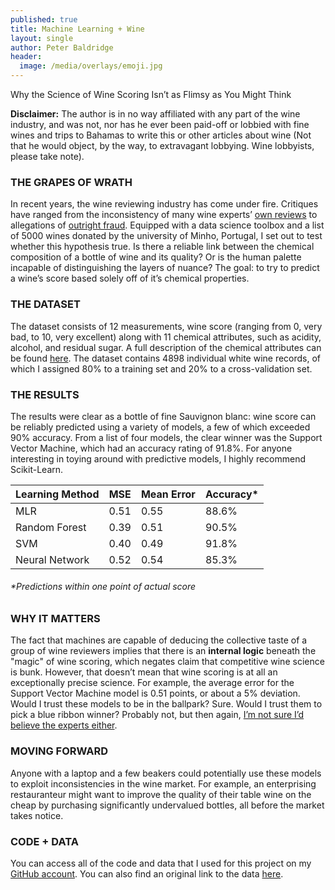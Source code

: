 ```yaml
---
published: true
title: Machine Learning + Wine
layout: single
author: Peter Baldridge
header:
  image: /media/overlays/emoji.jpg
---
```


Why the Science of Wine Scoring Isn’t as Flimsy as You Might Think

**Disclaimer:** The author is in no way affiliated with any part of the wine industry, and was not, nor has he ever been paid-off or lobbied with fine wines and trips to Bahamas to write this or other articles about wine (Not that he would object, by the way, to extravagant lobbying. Wine lobbyists, please take note).

### THE GRAPES OF WRATH
In recent years, the wine reviewing industry has come under fire. Critiques have ranged from the inconsistency of many wine experts’ [own reviews](https://www.theguardian.com/lifeandstyle/2013/jun/23/wine-tasting-junk-science-analysis) to allegations of [outright fraud](http://vinepair.com/wine-blog/wine-ratings-industrial-complex/). Equipped with a data science toolbox and a list of 5000 wines donated by the university of Minho, Portugal, I set out to test whether this hypothesis true.  Is there a reliable link between the chemical composition of a bottle of wine and its quality? Or is the human palette incapable of distinguishing the layers of nuance? The goal: to try to predict a wine’s score based solely off of it’s chemical properties.

### THE DATASET
The dataset consists of 12 measurements, wine score (ranging from  0, very bad, to 10, very excellent) along with 11 chemical attributes, such as acidity, alcohol, and residual sugar. A full description of the chemical attributes can be found [here](http://archive.ics.uci.edu/ml/datasets/Wine+Quality). The dataset contains 4898 individual white wine records, of which I assigned 80% to a training set and 20% to a cross-validation set.

### THE RESULTS
The results were clear as a bottle of fine Sauvignon blanc: wine score can be reliably predicted using a variety of models, a few of which exceeded 90% accuracy. From a list of four models, the clear winner was the Support Vector Machine, which had an accuracy rating of 91.8%. For anyone interesting in toying around with predictive models, I highly recommend Scikit-Learn.

|Learning Method|MSE |Mean Error|Accuracy\*|
|---------------|----|----------|--------|
|MLR            |0.51|    0.55  |88.6%   |
|Random Forest  |0.39|    0.51  |90.5%   |
|SVM            |0.40|    0.49  |91.8%   |
|Neural Network |0.52|    0.54  |85.3%   |

###### \*Predictions within one point of actual score

### WHY IT MATTERS
The fact that machines are capable of deducing the collective taste of a group of wine reviewers implies that there is an **internal logic** beneath the "magic" of wine scoring, which negates claim that competitive wine science is bunk. However, that doesn’t mean that wine scoring is at all an exceptionally precise science. For example, the average error for the Support Vector Machine model is 0.51 points, or about a 5% deviation. Would I trust these models to be in the ballpark? Sure. Would I trust them to pick a blue ribbon winner? Probably not, but then again,  [I’m not sure I’d believe the experts either](https://www.theguardian.com/lifeandstyle/2013/jun/23/wine-tasting-junk-science-analysis).

### MOVING FORWARD
Anyone with a laptop and a few beakers could potentially use these models to exploit inconsistencies in the wine market. For example, an enterprising restauranteur might want to improve the quality of their table wine on the cheap by purchasing significantly undervalued bottles, all before the market takes notice.

### CODE + DATA
You can access all of the code and data that I used for this project on my [GitHub account](https://github.com/peterbaldridge/WineScore). You can also find an original link to the data [here](http://archive.ics.uci.edu/ml/datasets/Wine+Quality).
